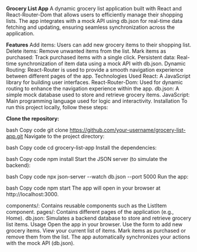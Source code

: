 **Grocery List App**
A dynamic grocery list application built with React and React-Router-Dom that allows users to efficiently manage their shopping lists. The app integrates with a mock API using db.json for real-time data fetching and updating, ensuring seamless synchronization across the application.

**Features**
Add items: Users can add new grocery items to their shopping list.
Delete items: Remove unwanted items from the list.
Mark items as purchased: Track purchased items with a single click.
Persistent data: Real-time synchronization of item data using a mock API with db.json.
Dynamic Routing: React-Router is used to provide a smooth navigation experience between different pages of the app.
Technologies Used
React: A JavaScript library for building user interfaces.
React-Router-Dom: Used for dynamic routing to enhance the navigation experience within the app.
db.json: A simple mock database used to store and retrieve grocery items.
JavaScript: Main programming language used for logic and interactivity.
Installation
To run this project locally, follow these steps:

**Clone the repository:**

bash
Copy code
git clone https://github.com/your-username/grocery-list-app.git
Navigate to the project directory:

bash
Copy code
cd grocery-list-app
Install the dependencies:

bash
Copy code
npm install
Start the JSON server (to simulate the backend):

bash
Copy code
npx json-server --watch db.json --port 5000
Run the app:

bash
Copy code
npm start
The app will open in your browser at http://localhost:3000.

components/: Contains reusable components such as the ListItem component.
pages/: Contains different pages of the application (e.g., Home).
db.json: Simulates a backend database to store and retrieve grocery list items.
Usage
Open the app in your browser.
Use the form to add new grocery items.
View your current list of items.
Mark items as purchased or remove them from the list.
The app automatically synchronizes your actions with the mock API (db.json).
